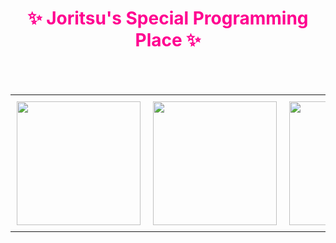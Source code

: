 <h1 align="center" style="color:#FF0090;">✨ Joritsu's Special Programming Place ✨</h1>

<br><br/>
<table align="center" style="border-collapse: collapse;">
  <tr>
    <td style="padding: 10px; text-align: center;">
      <img src="https://github.com/user-attachments/assets/2a6122ab-61fb-4c3e-aa32-8422f9b9befd" width="198" height="198" />
    </td>
    <td style="padding: 10px; text-align: center;">
      <img src="https://github.com/user-attachments/assets/8df565f3-44b5-4ee4-a99c-878a63c6ec0a" width="198" height="198" />
    </td>
    <td style="padding: 10px; text-align: center;">
      <img src="https://github.com/user-attachments/assets/959451ff-2016-42f7-bf4b-353da49194d5" width="198" height="198" />
    </td>
    <td style="padding: 10px; text-align: center;">
      <img src="https://github.com/user-attachments/assets/0123eb52-049c-4fc4-bafe-f2a447b82524" width="198" height="198" />
    </td>
    <td style="padding: 10px; text-align: center;">
      <img src="https://github.com/user-attachments/assets/280ea12a-afd0-43bb-8534-63aa206852b1" width="198" height="198" />
    </td>
  </tr>
</table>
